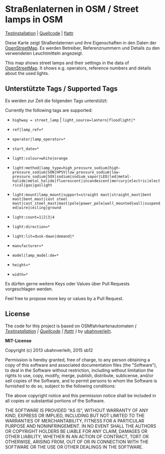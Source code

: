 # Straßenlaternen in OSM / Street lamps in OSM

[Testinstallation](http://osmstreetlight.bplaced.net/) | [Quellcode](https://github.com/ubahnverleih/OSMfahrkartenautomaten) | [flattr](https://flattr.com/submit/auto?fid=4zqqyl&url=http%3A%2F%2Fosmstreetlight.bplaced.net%2F)

Diese Karte zeigt Straßenlaternen und ihre Eigenschaften in den Daten der [OpenStreetMap](http://osm.org). Es werden Betreiber, Referenznummern und Details zu den verwendeten Leuchtmitteln angezeigt.

This map shows street lamps and their settings in the data of [OpenStreetMap](http://osm.org). It shows e.g. operators, reference numbers and details about the used lights.</p>


## Unterstützte Tags / Supported Tags

Es werden zur Zeit die folgenden Tags unterstützt:

Currently the following tags are supported:

* `highway = street_lamp` | `light_source=lantern|floodlight|*`

* `ref|lamp_ref=*`

* `operator|lamp_operator=*`

* `start_date=*`

* `light:colour=white|orange`

* `light:method|lamp_type=high_pressure_sodium|high-pressure_sodium|SON|HPSV|low_pressure_sodium|low-pressure_sodium|SOX|sodium|sodium_vapor|LED|led|metal-halide|metal_halide|fluorescent|incandescent|mercury|electric|electrical|gas|gaslight`

* `light:mount|lamp_mount|support=straight mast|straight_mast|bent mast|bent_mast|cast steel mast|cast_steel_mast|mast|pole|power_pole|wall_mounted|wall|suspended|wire|ceiling|ground`

* `light:count=1|2|3|4`

* `light:direction=*`

* `light:lit=dusk-dawn|demand|*`

* `manufacturer=*`

* `model|lamp_model:de=*`

* `height=*`
* `width=*`

Es dürfen gerne weitere Keys oder Values über Pull Requests vorgeschlagen werden.

Feel free to propose more key or values by a Pull Request.

## License

The code for this project is based on OSMfahrkartenautomaten *( [Testinstallation](http://osm.lyrk.de/fahrkartenautomaten/) | [Quellcode](https://github.com/ubahnverleih/OSMfahrkartenautomaten) | [flattr](https://flattr.com/submit/auto?user_id=ubahnverleih&url=http%3A%2F%2Fosm.lyrk.de%2FOSMfahrkartenautomaten) )* by [ubahnverleih](https://github.com/ubahnverleih).


**MIT-License**

Copyright (c) 2013 ubahnverleih, 2015 sb12

 Permission is hereby granted, free of charge, to any person obtaining a copy of this software and associated documentation files (the "Software"), to deal in the Software without restriction, including without limitation the rights to use, copy, modify, merge, publish, distribute, sublicense, and/or sell copies of the Software, and to permit persons to whom the Software is furnished to do so, subject to the following conditions:

The above copyright notice and this permission notice shall be included in all copies or substantial portions of the Software.

THE SOFTWARE IS PROVIDED "AS IS", WITHOUT WARRANTY OF ANY KIND, EXPRESS OR IMPLIED, INCLUDING BUT NOT LIMITED TO THE WARRANTIES OF MERCHANTABILITY, FITNESS FOR A PARTICULAR PURPOSE AND NONINFRINGEMENT. IN NO EVENT SHALL THE AUTHORS OR COPYRIGHT HOLDERS BE LIABLE FOR ANY CLAIM, DAMAGES OR OTHER LIABILITY, WHETHER IN AN ACTION OF CONTRACT, TORT OR OTHERWISE, ARISING FROM, OUT OF OR IN CONNECTION WITH THE SOFTWARE OR THE USE OR OTHER DEALINGS IN THE SOFTWARE.
